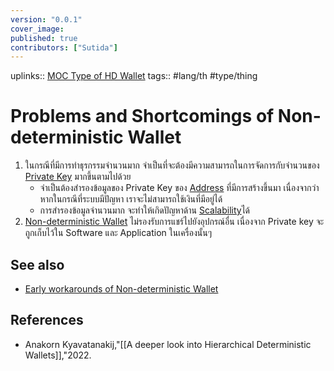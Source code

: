 ```yaml
---
version: "0.0.1"
cover_image:
published: true
contributors: ["Sutida"]
---
```

uplinks:: [MOC Type of HD Wallet](MOC%20Type%20of%20HD%20Wallet.md)
tags:: #lang/th #type/thing

# Problems and Shortcomings of  Non-deterministic Wallet
1. ในกรณีที่มีการทำธุรกรรมจำนวนมาก จำเป็นที่จะต้องมีความสามารถในการจัดการกับจำนวนของ [Private Key](./Private%20Key) มากขึ้นตามไปด้วย
	-  จำเป็นต้องสำรองข้อมูลของ Private Key ของ [Address](./Address) ที่มีการสร้างขึ้นมา เนื่องจากว่า หากในกรณีที่ระบบมีปัญหา เราจะไม่สามารถใช้เงินที่มีอยู่ได้
	- การสำรองข้อมูลจำนวนมาก จะทำให้เกิดปัญหาด้าน [Scalability](Scalability%20of%20Blockchain.md)ได้
2. [Non-deterministic Wallet](./Non-deterministic%20Wallet)  ไม่รองรับการแชร์ไปยังอุปกรณ์อื่น เนื่องจาก Private key จะถูกเก็บไว้ใน Software และ Application ในเครื่องนั้นๆ

## See also
- [Early workarounds of Non-deterministic Wallet](Early%20workarounds%20of%20Non-deterministic%20Wallet.md)
## References
- Anakorn Kyavatanakij,"[[A deeper look into Hierarchical Deterministic Wallets]],"2022.